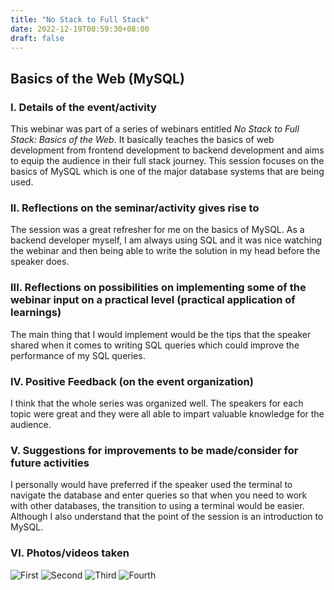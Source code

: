 ```yaml
---
title: "No Stack to Full Stack"
date: 2022-12-19T00:59:30+08:00
draft: false
---
```


## Basics of the Web (MySQL)

### I. Details of the event/activity
This webinar was part of a series of webinars entitled _No Stack to Full Stack: Basics of the Web_. It basically teaches the basics of web development from frontend development to backend development and aims to equip the audience in their full stack journey. This session focuses on the basics of MySQL which is one of the major database systems that are being used.

### II. Reflections on the seminar/activity gives rise to
The session was a great refresher for me on the basics of MySQL. As a backend developer myself, I am always using SQL and it was nice watching the webinar and then being able to write the solution in my head before the speaker does. 

### III. Reflections on possibilities on implementing some of the webinar input on a practical level (practical application of learnings)
The main thing that I would implement would be the tips that the speaker shared when it comes to writing SQL queries which could improve the performance of my SQL queries.

### IV. Positive Feedback (on the event organization)
I think that the whole series was organized well. The speakers for each topic were great and they were all able to impart valuable knowledge for the audience.

### V. Suggestions for improvements to be made/consider for future activities
I personally would have preferred if the speaker used the terminal to navigate the database and enter queries so that when you need to work with other databases, the transition to using a terminal would be easier. Although I also understand that the point of the session is an introduction to MySQL.

### VI. Photos/videos taken
![First](/seminars-educational-trips/posts/no-stack-full-stack/images/1.png "First")
![Second](/seminars-educational-trips/posts/no-stack-full-stack/images/6.png "Second")
![Third](/seminars-educational-trips/posts/no-stack-full-stack/images/8.png "Third")
![Fourth](/seminars-educational-trips/posts/no-stack-full-stack/images/cert.png "Fourth")
